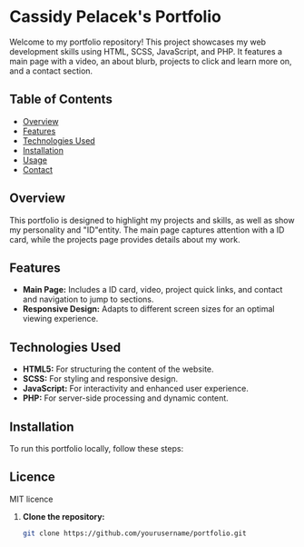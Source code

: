 # Cassidy Pelacek's Portfolio

Welcome to my portfolio repository! This project showcases my web development skills using HTML, SCSS, JavaScript, and PHP. It features a main page with a video, an about blurb, projects to click and learn more on, and a contact section.

## Table of Contents

- [Overview](#overview)
- [Features](#features)
- [Technologies Used](#technologies-used)
- [Installation](#installation)
- [Usage](#usage)
- [Contact](#contact)

## Overview

This portfolio is designed to highlight my projects and skills, as well as show my personality and "ID"entity. The main page captures attention with a ID card, while the projects page provides details about my work.

## Features

- **Main Page:** Includes a ID card, video, project quick links, and contact and navigation to jump to sections.
- **Responsive Design:** Adapts to different screen sizes for an optimal viewing experience.

## Technologies Used

- **HTML5:** For structuring the content of the website.
- **SCSS:** For styling and responsive design.
- **JavaScript:** For interactivity and enhanced user experience.
- **PHP:** For server-side processing and dynamic content.

## Installation

To run this portfolio locally, follow these steps:

## Licence

MIT licence

1. **Clone the repository:**
   ```bash
   git clone https://github.com/yourusername/portfolio.git
